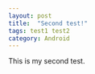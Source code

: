 ```yaml
---
layout: post
title:  "Second test!"
tags: test1 test2
category: Android
---
```


This is my second test.
